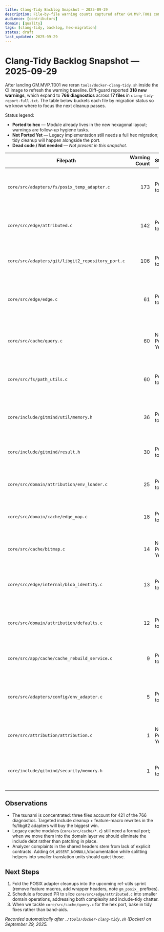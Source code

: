 ```yaml
---
title: Clang-Tidy Backlog Snapshot — 2025-09-29
description: File-by-file warning counts captured after GM.MVP.T001 completion.
audience: [contributors]
domain: [quality]
tags: [clang-tidy, backlog, hex-migration]
status: draft
last_updated: 2025-09-29
---
```


# Clang-Tidy Backlog Snapshot — 2025-09-29

After landing GM.MVP.T001 we reran `tools/docker-clang-tidy.sh` inside the CI image to refresh the warning baseline. Diff-guard reported **318 new warnings**, which expand to **766 diagnostics** across **17 files** in `clang-tidy-report-full.txt`. The table below buckets each file by migration status so we know where to focus the next cleanup passes.

Status legend:
- **Ported to hex** — Module already lives in the new hexagonal layout; warnings are follow-up hygiene tasks.
- **Not Ported Yet** — Legacy implementation still needs a full hex migration; tidy cleanup will happen alongside the port.
- **Dead code / Not needed** — _Not present in this snapshot._

| Filepath | Warning Count | Status | Remarks | Roast |
|---|---:|---|---|---|
| `core/src/adapters/fs/posix_temp_adapter.c` | 173 | Ported to hex | Reserved macro abuse, missing includes, needs naming cleanup. | _GNU_SOURCE screaming like it's 2005—maybe give it a calmer indoor voice? |
| `core/src/edge/attributed.c` | 142 | Ported to hex | Gigantic CBOR encode/decode still monolithic; tidy flags cognitive complexity. | This file is the Kaiju we keep feeding; time to slice it into domain-sized sashimi. |
| `core/src/adapters/git/libgit2_repository_port.c` | 106 | Ported to hex | Still depends on POSIX feature macros + include chaos. | POSIX macros everywhere—libgit2 called, it wants a chaperone. |
| `core/src/edge/edge.c` | 61 | Ported to hex | Legacy equality helpers still chunky; tidy hates redundant casts and branches. | If complexity were ULIDs, this file would need sharding. |
| `core/src/cache/query.c` | 60 | Not Ported Yet | Pre-port cache adapter still directly touching constants + include debt. | Still clinging to pre-port habits like a Git hook without DI. |
| `core/src/fs/path_utils.c` | 60 | Ported to hex | Analyzer catching undefined cursor + SIZE_MAX include gaps. | Apparently our cursor likes Schrödinger states—tidy disagrees. |
| `core/include/gitmind/util/memory.h` | 36 | Ported to hex | Analyzer noise from memcpy helpers lacking contracts. | `gm_memcpy_span` meanwhile: trust me bro isn't an analyzer contract. |
| `core/include/gitmind/result.h` | 30 | Ported to hex | Macro-based flow control trips tidy diff-guard (GM_TRY). | Macros are fun until clang-tidy files a restraining order. |
| `core/src/domain/attribution/env_loader.c` | 25 | Ported to hex | Needs smaller helpers; include-cleaner wants direct headers. | Twenty-branch switchboard; let's give it a service layer already. |
| `core/src/domain/cache/edge_map.c` | 18 | Ported to hex | Bitmap types not forward-declared; include list stale. | Roaring bitmaps roaring at missing header hygiene—irony noted. |
| `core/src/cache/bitmap.c` | 14 | Not Ported Yet | Old implementation ignores return codes; still needs port. | Return values ignored like an CI bot DM—it's asking for attention. |
| `core/src/edge/internal/blob_identity.c` | 13 | Ported to hex | Helper missing direct includes for context/result types. | If you want NODISCARD respect, maybe invite the header to the party. |
| `core/src/domain/attribution/defaults.c` | 12 | Ported to hex | Enum constants not directly declared; include shuffle required. | Source defaults still living on borrowed includes; time for eviction. |
| `core/src/app/cache/cache_rebuild_service.c` | 9 | Ported to hex | Uses constants without headers; minor include cleanup. | Knows about GM_PATH_MAX by rumor only—cite your sources. |
| `core/src/adapters/config/env_adapter.c` | 5 | Ported to hex | Adapter missing gm_result headers; easy include fix. | Adapter forgot its own result headers—did we move out without forwarding address? |
| `core/src/attribution/attribution.c` | 1 | Not Ported Yet | Legacy module untouched—include debts + old patterns. | Legacy monolith still waiting for the hex bus to arrive. |
| `core/include/gitmind/security/memory.h` | 1 | Ported to hex | Analyzer leak traces due to no inline docs; mostly false positive. | Analyzer yelling at memset like it's a crime scene—document the alibi. |

## Observations
- The tsunami is concentrated: three files account for 421 of the 766 diagnostics. Targeted include cleanup + feature-macro rewrites in the fs/libgit2 adapters will buy the biggest win.
- Legacy cache modules (`core/src/cache/*.c`) still need a formal port; when we move them into the domain layer we should eliminate the include debt rather than patching in place.
- Analyzer complaints in the shared headers stem from lack of explicit contracts. Adding `GM_ASSERT_NONNULL`/documentation while splitting helpers into smaller translation units should quiet those.

## Next Steps
1. Fold the POSIX adapter cleanups into the upcoming ref-utils sprint (remove feature macros, add wrapper headers, note `gm_posix_` prefixes).
2. Schedule a focused PR to slice `core/src/edge/attributed.c` into smaller domain operations, addressing both complexity and include-tidy chatter.
3. When we tackle `core/src/cache/query.c` for the hex port, bake in tidy fixes rather than band-aids.

_Recorded automatically after `./tools/docker-clang-tidy.sh` (Docker) on September 29, 2025._
